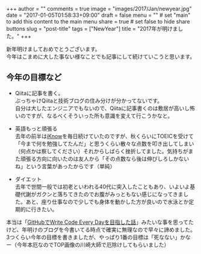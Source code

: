 +++
author = ""
comments = true
image = "images/2017/Jan/newyear.jpg"
date = "2017-01-05T01:58:33+09:00"
draft = false
menu = ""		# set "main" to add this content to the main menu
share = true	# set false to hide share buttons
slug = "post-title"
tags = ["NewYear"]
title = "2017年が明けました。"
+++

新年明けましておめでとうございます。   
今年はこまめに大した事ない様なことでも記事にして続けていこうと思います。
<!--more-->

## 今年の目標など

- Qiitaに記事を書く。  
ぶっちゃけQiitaと技術ブログの住み分けが分かってないです。  
自分は大したエンジニアでもないので、Qiitaに記事書くのは敷居が高いし怖いのですが、なるべくそういった所も意識を変えて行こうかなと。  

- 英語もっと頑張る  
去年の前半は[iKnow](http://iknow.jp/)を毎日続けていたのですが、秋くらいにTOEICを受けて「今まで何を勉強してたんだ」と思うくらい散々な点数を叩き出してしまい（何点かは察してください）それからしばらく挫折してました。気持ちがまた頑張る方向に向いたのは友人から「その点数なら後は伸びしろしかないね」という言葉があったからです（単純）  
  
- ダイエット  
去年で世間一般では初老といわれる40代に突入したこともあり、いよいよ基礎代謝がガクンと落ちてきたのでお腹がみっともない感じになってきました。あと、座り仕事なので少しでも身体を動かした方が良いので水泳とか定期的に行きたい。  

本当は「[GitHubでWrite Code Every Dayを目指した話](http://keita-moromizato.hatenablog.com/entry/2016/12/26/120526)」みたいな事を思ってたけど、年明けのブログを今書いてる時点で確実に無理なので早々に諦めました。  
3つくらい今年の目標を書きましたが、やっぱり1番の目標は「死なない」かなー（今年本厄なのでTOP画像の川崎大師で厄除けしてもらいました）